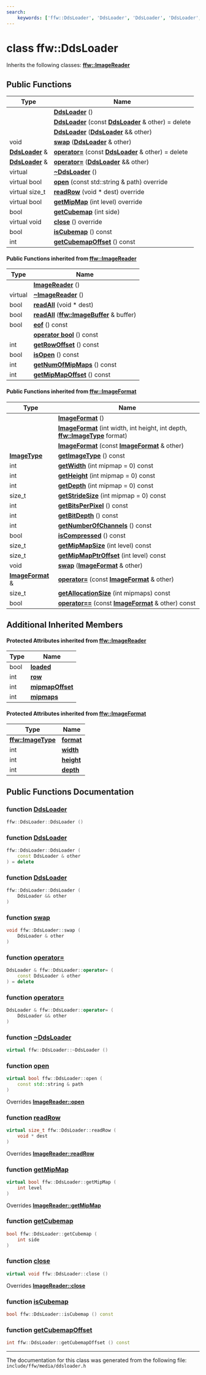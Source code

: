 ```yaml
---
search:
    keywords: ['ffw::DdsLoader', 'DdsLoader', 'DdsLoader', 'DdsLoader', 'swap', 'operator=', 'operator=', '~DdsLoader', 'open', 'readRow', 'getMipMap', 'getCubemap', 'close', 'isCubemap', 'getCubemapOffset', 'ImageReader', '~ImageReader', 'open', 'close', 'readRow', 'getMipMap', 'readAll', 'readAll', 'eof', 'operator bool', 'getRowOffset', 'isOpen', 'getNumOfMipMaps', 'getMipMapOffset', 'ImageFormat', 'ImageFormat', 'ImageFormat', 'getImageType', 'getWidth', 'getHeight', 'getDepth', 'getStrideSize', 'getBitsPerPixel', 'getBitDepth', 'getNumberOfChannels', 'isCompressed', 'getMipMapSize', 'getMipMapPtrOffset', 'swap', 'operator=', 'getAllocationSize', 'operator==']
---
```


# class ffw::DdsLoader



Inherits the following classes: **[ffw::ImageReader](classffw_1_1_image_reader.md)**

## Public Functions

|Type|Name|
|-----|-----|
||[**DdsLoader**](classffw_1_1_dds_loader.md#1a5fa5de1c863c20fbfeb9c0f959afc03f) () |
||[**DdsLoader**](classffw_1_1_dds_loader.md#1a46692564e4588977bf4154294e11096a) (const **[DdsLoader](classffw_1_1_dds_loader.md)** & other) = delete |
||[**DdsLoader**](classffw_1_1_dds_loader.md#1a24e2d01fb679ccaa471f73beaa8e75e3) (**[DdsLoader](classffw_1_1_dds_loader.md)** && other) |
|void|[**swap**](classffw_1_1_dds_loader.md#1a930a29f667b057ab59701f896193e7f8) (**[DdsLoader](classffw_1_1_dds_loader.md)** & other) |
|**[DdsLoader](classffw_1_1_dds_loader.md)** &|[**operator=**](classffw_1_1_dds_loader.md#1adb608d1293b8bd2398401224bc9dd465) (const **[DdsLoader](classffw_1_1_dds_loader.md)** & other) = delete |
|**[DdsLoader](classffw_1_1_dds_loader.md)** &|[**operator=**](classffw_1_1_dds_loader.md#1afcde64a30f738dacb7dbc5b95567c86e) (**[DdsLoader](classffw_1_1_dds_loader.md)** && other) |
|virtual |[**~DdsLoader**](classffw_1_1_dds_loader.md#1a8e812f0de726009ecbe5124672bfd40f) () |
|virtual bool|[**open**](classffw_1_1_dds_loader.md#1a9e3049b7df92b512b1fa23169d468b38) (const std::string & path) override |
|virtual size\_t|[**readRow**](classffw_1_1_dds_loader.md#1aec7e0de483415718bec55880740f33a4) (void \* dest) override |
|virtual bool|[**getMipMap**](classffw_1_1_dds_loader.md#1a7c0879cf5ee9c7bbbadc2fe730e6d982) (int level) override |
|bool|[**getCubemap**](classffw_1_1_dds_loader.md#1a54aacd3f13b3c141aa91b383cbcb4b34) (int side) |
|virtual void|[**close**](classffw_1_1_dds_loader.md#1afa54cf1304889667d5172b6a2887f26b) () override |
|bool|[**isCubemap**](classffw_1_1_dds_loader.md#1a79e052d2e3c984e11e2fdac3c7657344) () const |
|int|[**getCubemapOffset**](classffw_1_1_dds_loader.md#1a617ff567ddf34a5d10628a7964aed8b5) () const |


#### Public Functions inherited from [ffw::ImageReader](classffw_1_1_image_reader.md)

|Type|Name|
|-----|-----|
||[**ImageReader**](classffw_1_1_image_reader.md#1aa8c4726989a7fa3a5cdeee4141ec69f1) () |
|virtual |[**~ImageReader**](classffw_1_1_image_reader.md#1a84fd72d1a2d7474d727b21745eab497b) () |
|bool|[**readAll**](classffw_1_1_image_reader.md#1a4b8358fa73e99ab21911ea25071e993c) (void \* dest) |
|bool|[**readAll**](classffw_1_1_image_reader.md#1aee930a79534e0a24db03d5974cd5a829) (**[ffw::ImageBuffer](classffw_1_1_image_buffer.md)** & buffer) |
|bool|[**eof**](classffw_1_1_image_reader.md#1a5fd58d19c67ad4417e168c46af91cfbd) () const |
||[**operator bool**](classffw_1_1_image_reader.md#1a227735bc9d3f0ea6ea9987a8e88c84f5) () const |
|int|[**getRowOffset**](classffw_1_1_image_reader.md#1aa04e2077f3b95d4f1c8e7d1e1893eb71) () const |
|bool|[**isOpen**](classffw_1_1_image_reader.md#1a9eceacdc6b3cd1a48e96bb0e67c66319) () const |
|int|[**getNumOfMipMaps**](classffw_1_1_image_reader.md#1a08b74fdbfd615976290da9fbc6765457) () const |
|int|[**getMipMapOffset**](classffw_1_1_image_reader.md#1afeaa3abd68a0485f72f73608fd7e84a4) () const |


#### Public Functions inherited from [ffw::ImageFormat](classffw_1_1_image_format.md)

|Type|Name|
|-----|-----|
||[**ImageFormat**](classffw_1_1_image_format.md#1a5c2552e2129595fdb74923e00f3f51e1) () |
||[**ImageFormat**](classffw_1_1_image_format.md#1a0d214d9324cce891461d07b30be64c34) (int width, int height, int depth, **[ffw::ImageType](namespaceffw.md#1a92226423d9aa0edfe0ca1dde2141e028)** format) |
||[**ImageFormat**](classffw_1_1_image_format.md#1a292f274f857b9da281b9ccb17d07b9ef) (const **[ImageFormat](classffw_1_1_image_format.md)** & other) |
|**[ImageType](namespaceffw.md#1a92226423d9aa0edfe0ca1dde2141e028)**|[**getImageType**](classffw_1_1_image_format.md#1a1bb0e2d7c7916dc840516e97b0fe27d1) () const |
|int|[**getWidth**](classffw_1_1_image_format.md#1af8aa5a20fe893f3289a26b1bc52c1a43) (int mipmap = 0) const |
|int|[**getHeight**](classffw_1_1_image_format.md#1a73e22a919bf12a2207d65496398a6a5f) (int mipmap = 0) const |
|int|[**getDepth**](classffw_1_1_image_format.md#1ae162bf4b48f3dd2e2d7739c927a779b8) (int mipmap = 0) const |
|size\_t|[**getStrideSize**](classffw_1_1_image_format.md#1a55de6ea2325fc284e2fbd027146a53ee) (int mipmap = 0) const |
|int|[**getBitsPerPixel**](classffw_1_1_image_format.md#1a4926378546cb727ad4930fa5797ddd83) () const |
|int|[**getBitDepth**](classffw_1_1_image_format.md#1a07c9771437ef7bfaabe3f51164a99eac) () const |
|int|[**getNumberOfChannels**](classffw_1_1_image_format.md#1a388b531a9ea109266cfc2509e79f6751) () const |
|bool|[**isCompressed**](classffw_1_1_image_format.md#1a6c4430f5cfc51120bfc04008bcdb6210) () const |
|size\_t|[**getMipMapSize**](classffw_1_1_image_format.md#1ac8967d7bd7b6b300e2a8c3ff6b6dfd88) (int level) const |
|size\_t|[**getMipMapPtrOffset**](classffw_1_1_image_format.md#1a95be015bde6130bcf6d27472b74f555e) (int level) const |
|void|[**swap**](classffw_1_1_image_format.md#1a1f855dd5b248274b53766a81102d583d) (**[ImageFormat](classffw_1_1_image_format.md)** & other) |
|**[ImageFormat](classffw_1_1_image_format.md)** &|[**operator=**](classffw_1_1_image_format.md#1a69b46ddfe7e8768658602003530bac23) (const **[ImageFormat](classffw_1_1_image_format.md)** & other) |
|size\_t|[**getAllocationSize**](classffw_1_1_image_format.md#1a6e0eb8d724ec7ee0195ee8f25cf92ff3) (int mipmaps) const |
|bool|[**operator==**](classffw_1_1_image_format.md#1a859ea5ac46aee7a01817dcaca12a18bd) (const **[ImageFormat](classffw_1_1_image_format.md)** & other) const |


## Additional Inherited Members

#### Protected Attributes inherited from [ffw::ImageReader](classffw_1_1_image_reader.md)

|Type|Name|
|-----|-----|
|bool|[**loaded**](classffw_1_1_image_reader.md#1a59264aeb0286d25bd9e11ca68db53030)|
|int|[**row**](classffw_1_1_image_reader.md#1a4d4caf860786d419663b33f126416890)|
|int|[**mipmapOffset**](classffw_1_1_image_reader.md#1a35b39bd82926d24d8c52c2ce17532a4e)|
|int|[**mipmaps**](classffw_1_1_image_reader.md#1ab65ec798fc33d05864eeafd2d6e123fb)|


#### Protected Attributes inherited from [ffw::ImageFormat](classffw_1_1_image_format.md)

|Type|Name|
|-----|-----|
|**[ffw::ImageType](namespaceffw.md#1a92226423d9aa0edfe0ca1dde2141e028)**|[**format**](classffw_1_1_image_format.md#1a00569cba5e7d8df7582554718f908d7e)|
|int|[**width**](classffw_1_1_image_format.md#1a1a26d9b05851d073858b34ccabc40a79)|
|int|[**height**](classffw_1_1_image_format.md#1a7c62585ac46e6fc7c3fe6efab59cfd4c)|
|int|[**depth**](classffw_1_1_image_format.md#1a128894191ad04073b44663b8541f97aa)|


## Public Functions Documentation

### function <a id="1a5fa5de1c863c20fbfeb9c0f959afc03f" href="#1a5fa5de1c863c20fbfeb9c0f959afc03f">DdsLoader</a>

```cpp
ffw::DdsLoader::DdsLoader ()
```



### function <a id="1a46692564e4588977bf4154294e11096a" href="#1a46692564e4588977bf4154294e11096a">DdsLoader</a>

```cpp
ffw::DdsLoader::DdsLoader (
    const DdsLoader & other
) = delete
```



### function <a id="1a24e2d01fb679ccaa471f73beaa8e75e3" href="#1a24e2d01fb679ccaa471f73beaa8e75e3">DdsLoader</a>

```cpp
ffw::DdsLoader::DdsLoader (
    DdsLoader && other
)
```



### function <a id="1a930a29f667b057ab59701f896193e7f8" href="#1a930a29f667b057ab59701f896193e7f8">swap</a>

```cpp
void ffw::DdsLoader::swap (
    DdsLoader & other
)
```



### function <a id="1adb608d1293b8bd2398401224bc9dd465" href="#1adb608d1293b8bd2398401224bc9dd465">operator=</a>

```cpp
DdsLoader & ffw::DdsLoader::operator= (
    const DdsLoader & other
) = delete
```



### function <a id="1afcde64a30f738dacb7dbc5b95567c86e" href="#1afcde64a30f738dacb7dbc5b95567c86e">operator=</a>

```cpp
DdsLoader & ffw::DdsLoader::operator= (
    DdsLoader && other
)
```



### function <a id="1a8e812f0de726009ecbe5124672bfd40f" href="#1a8e812f0de726009ecbe5124672bfd40f">~DdsLoader</a>

```cpp
virtual ffw::DdsLoader::~DdsLoader ()
```



### function <a id="1a9e3049b7df92b512b1fa23169d468b38" href="#1a9e3049b7df92b512b1fa23169d468b38">open</a>

```cpp
virtual bool ffw::DdsLoader::open (
    const std::string & path
)
```

Overrides **[ImageReader::open](classffw_1_1_image_reader.md#1a7155f92f0f65eec33d9204ff4a63a518)**


### function <a id="1aec7e0de483415718bec55880740f33a4" href="#1aec7e0de483415718bec55880740f33a4">readRow</a>

```cpp
virtual size_t ffw::DdsLoader::readRow (
    void * dest
)
```

Overrides **[ImageReader::readRow](classffw_1_1_image_reader.md#1a4a172a49d03b415e5c0bb535af9599c9)**


### function <a id="1a7c0879cf5ee9c7bbbadc2fe730e6d982" href="#1a7c0879cf5ee9c7bbbadc2fe730e6d982">getMipMap</a>

```cpp
virtual bool ffw::DdsLoader::getMipMap (
    int level
)
```

Overrides **[ImageReader::getMipMap](classffw_1_1_image_reader.md#1a9b243ebae163d4ad5b29e5df1d48b93d)**


### function <a id="1a54aacd3f13b3c141aa91b383cbcb4b34" href="#1a54aacd3f13b3c141aa91b383cbcb4b34">getCubemap</a>

```cpp
bool ffw::DdsLoader::getCubemap (
    int side
)
```



### function <a id="1afa54cf1304889667d5172b6a2887f26b" href="#1afa54cf1304889667d5172b6a2887f26b">close</a>

```cpp
virtual void ffw::DdsLoader::close ()
```

Overrides **[ImageReader::close](classffw_1_1_image_reader.md#1aab601ee6de85c082b72214ed816d4c4d)**


### function <a id="1a79e052d2e3c984e11e2fdac3c7657344" href="#1a79e052d2e3c984e11e2fdac3c7657344">isCubemap</a>

```cpp
bool ffw::DdsLoader::isCubemap () const
```



### function <a id="1a617ff567ddf34a5d10628a7964aed8b5" href="#1a617ff567ddf34a5d10628a7964aed8b5">getCubemapOffset</a>

```cpp
int ffw::DdsLoader::getCubemapOffset () const
```





----------------------------------------
The documentation for this class was generated from the following file: `include/ffw/media/ddsloader.h`
